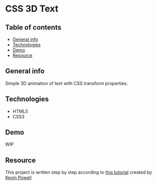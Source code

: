 # CSS 3D Text

## Table of contents
* [General info](#general-info)
* [Technologies](#technologies)
* [Demo](#demo)
* [Resource](#resource)

## General info

Simple 3D animation of text with CSS transform properties.

## Technologies

* HTML5
* CSS3

## Demo

WIP

## Resource

This project is written step by step according to [this tutorial](https://www.youtube.com/watch?v=NSWr6dkc_Xw) created by [Kevin Powell](https://www.youtube.com/channel/UCJZv4d5rbIKd4QHMPkcABCw)
